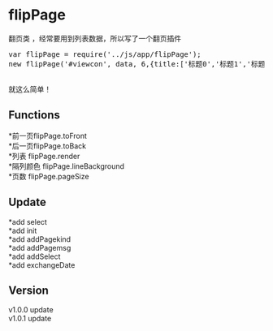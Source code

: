 # flipPage

翻页类 ，经常要用到列表数据，所以写了一个翻页插件<br />
<pre>
var flipPage = require('../js/app/flipPage');
new flipPage('#viewcon', data, 6,{title:['标题0','标题1','标题2']});<br />
</pre>
就这么简单！<br />

Functions
-----------------------------------------------------
*前一页flipPage.toFront<br />
*后一页flipPage.toBack<br />
*列表 flipPage.render<br />
*隔列颜色 flipPage.lineBackground<br />
*页数 flipPage.pageSize<br />

Update
------------------------------------------------------
*add select<br />
*add init<br />
*add addPagekind<br />
*add addPagemsg<br />
*add addSelect<br />
*add exchangeDate<br />

Version 
------------------------------------------------------
v1.0.0 update<br />
v1.0.1 update<br />
